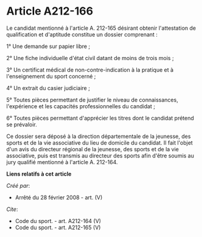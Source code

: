 # Article A212-166

Le candidat mentionné à l'article A. 212-165 désirant obtenir l'attestation de qualification et d'aptitude constitue un
dossier comprenant : 

1° Une demande sur papier libre ; 

2° Une fiche individuelle d'état civil datant de moins de trois mois ; 

3° Un certificat médical de non-contre-indication à la pratique et à l'enseignement du sport concerné ; 

4° Un extrait du casier judiciaire ; 

5° Toutes pièces permettant de justifier le niveau de connaissances, l'expérience et les capacités professionnelles du
candidat ; 

6° Toutes pièces permettant d'apprécier les titres dont le candidat prétend se prévaloir. 

Ce dossier sera déposé à la direction départementale de la jeunesse, des sports et de la vie associative du lieu de domicile
du candidat. Il fait l'objet d'un avis du directeur régional de la jeunesse, des sports et de la vie associative, puis est
transmis au directeur des sports afin d'être soumis au jury qualifié mentionné à l'article A. 212-164.

**Liens relatifs à cet article**

_Créé par_:

  - Arrêté du 28 février 2008 - art. (V)

_Cite_:

  - Code du sport. - art. A212-164 (V)
  - Code du sport. - art. A212-165 (V)
